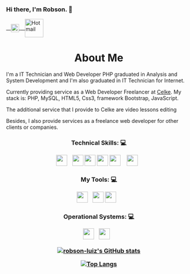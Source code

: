 ### Hi there, I'm Robson. 👋
<!-- Social Network -->
<a href="https://www.linkedin.com/in/robsonluiz/?locale=en_US">
    <img src="https://user-images.githubusercontent.com/55005374/103146171-312a4c00-470b-11eb-8839-992580bb8206.png" width="22px" alt="Linkdein" align="center"/>
</a>

<a href="mailto: robsonluiz_6@hotmail.com">
    <img src="https://www.logo.wine/a/logo/Outlook.com/Outlook.com-Logo.wine.svg" width="50px" alt="Hotmail" align="center" />
</a>

<!-- Title -->
<h1 align="center">About Me</h1>
<p>I'm a IT Technician and Web Developer PHP graduated in Analysis and System Development and I'm also graduated in IT Technician for Internet.</p>
<p>Currently providing service as a Web Developer Freelancer at <a href="https://celke.com.br/" target="__blank">Celke</a>. My stack is: PHP, MySQL, HTML5, Css3, framework Bootstrap, JavaScript.</p>
<p>The additional service that I provide to Celke are video lessons editing</p>
<p>Besides, I also provide services as a freelance web developer for other clients or companies.</p>

<!-- Technical Skills -->
<p><H3 align="center"><strong> Technical Skills: 💻 </strong></p>
    <code><img height="30" src="https://img.shields.io/badge/PHP-777BB4?style=for-the-badge&logo=php&logoColor=white"></code>    
    <code><img height="30" src="https://img.shields.io/badge/MySQL-005C84?style=for-the-badge&logo=mysql&logoColor=white"></code> 
    <code><img height="30" src="https://img.shields.io/badge/HTML5-E34F26?style=for-the-badge&logo=html5&logoColor=white"></code>
    <code><img height="30" src="https://img.shields.io/badge/CSS3-1572B6?style=for-the-badge&logo=css3&logoColor=white"></code>
    <code><img height="30" src="https://img.shields.io/badge/Bootstrap-563D7C?style=for-the-badge&logo=bootstrap&logoColor=white"></code>
    <code><img height="30" src="https://img.shields.io/badge/JavaScript-323330?style=for-the-badge&logo=javascript&logoColor=F7DF1E"></code>     
</p>

<!-- Tools that I use -->
<p><H3 align="center"><strong> My Tools: 💻 </strong></p>
    <code><img height="30" src="https://img.shields.io/badge/netbeans-1B6AC6?style=for-the-badge&logo=apachenetbeanside&logoColor=white"></code>    
    <code><img height="30" src="https://img.shields.io/badge/Visual_Studio-5C2D91?style=for-the-badge&logo=visual%20studio&logoColor=white"></code> 
    <code><img height="30" src="https://img.shields.io/badge/sublime_text-%23575757.svg?&style=for-the-badge&logo=sublime-text&logoColor=important"></code>       
</p>

<!-- Operational Systems -->
<p><H3 align="center"><strong> Operational Systems: 💻 </strong></p>
    <code><img height="30" src="https://img.shields.io/badge/Windows-0078D6?style=for-the-badge&logo=windows&logoColor=white"></code>    
    <code><img height="30" src="https://img.shields.io/badge/Linux-FCC624?style=for-the-badge&logo=linux&logoColor=black"></code>           
</p>

[![robson-luiz's GitHub stats](https://github-readme-stats.vercel.app/api?username=robson-luiz&layout=compact)](https://github.com/robson-luiz/github-readme-stats)

[![Top Langs](https://github-readme-stats.vercel.app/api/top-langs/?username=robson-luiz)](https://github.com/robson-luiz/github-readme-stats)
